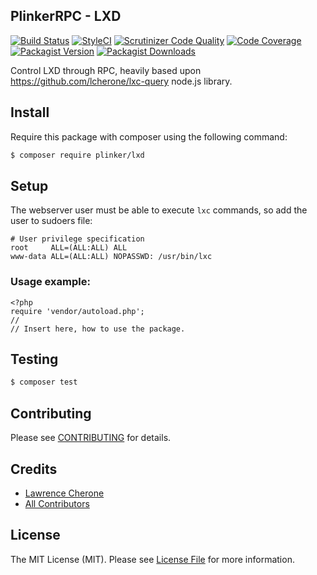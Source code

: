## PlinkerRPC - LXD

[![Build Status](https://travis-ci.org/plinker/lxd.svg?branch=master)](https://travis-ci.org/plinker/lxd)
[![StyleCI](https://styleci.io/repos/REPO_ID_CHANGE_THIS/shield?branch=master)](https://styleci.io/repos/REPO_ID_CHANGE_THIS)
[![Scrutinizer Code Quality](https://scrutinizer-ci.com/g/plinker/lxd/badges/quality-score.png?b=master)](https://scrutinizer-ci.com/g/plinker/lxd/?branch=master)
[![Code Coverage](https://scrutinizer-ci.com/g/plinker/lxd/badges/coverage.png?b=master)](https://scrutinizer-ci.com/g/plinker/lxd/code-structure/master/code-coverage)
[![Packagist Version](https://img.shields.io/packagist/v/plinker/lxd.svg?style=flat-square)](https://github.com/plinker/lxd/releases)
[![Packagist Downloads](https://img.shields.io/packagist/dt/plinker/lxd.svg?style=flat-square)](https://packagist.org/packages/plinker/lxd)

Control LXD through RPC, heavily based upon https://github.com/lcherone/lxc-query node.js library.


## Install

Require this package with composer using the following command:

``` bash
$ composer require plinker/lxd
```

## Setup

The webserver user must be able to execute `lxc` commands, so add the user to sudoers file:

```
# User privilege specification
root     ALL=(ALL:ALL) ALL
www-data ALL=(ALL:ALL) NOPASSWD: /usr/bin/lxc
```

### Usage example:

    <?php
    require 'vendor/autoload.php';
    //
    // Insert here, how to use the package.
    

## Testing

``` bash
$ composer test
```

## Contributing

Please see [CONTRIBUTING](CONTRIBUTING.md) for details.


## Credits

 - [Lawrence Cherone](http://github.com/plinker-rpc)
 - [All Contributors](../../contributors)

## License

The MIT License (MIT). Please see [License File](LICENSE) for more information.
